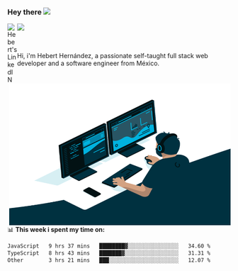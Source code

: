 ### Hey there <img src="https://media.giphy.com/media/hvRJCLFzcasrR4ia7z/giphy.gif" width="25px">
<a href="https://www.linkedin.com/in/evertcode/" target="_blank">
  <img align="left" alt="Hebert's LinkedIN" width="22px" src="https://raw.githubusercontent.com/peterthehan/peterthehan/master/assets/linkedin.svg" />
</a>

![](https://visitor-badge.glitch.me/badge?page_id=evertcode.evertcode)

<br />

Hi, i'm Hebert Hernández, a passionate self-taught full stack web developer and a software engineer from México.

<img align="right" alt="GIF" src="https://github.com/evertcode/evertcode/blob/master/code.gif?raw=true" width="500" height="320" />

📊 **This week i spent my time on:**

<!--START_SECTION:waka-->

```text
JavaScript   9 hrs 37 mins   ████████▓░░░░░░░░░░░░░░░░   34.60 %
TypeScript   8 hrs 43 mins   ███████▓░░░░░░░░░░░░░░░░░   31.31 %
Other        3 hrs 21 mins   ███░░░░░░░░░░░░░░░░░░░░░░   12.07 %
```

<!--END_SECTION:waka-->
